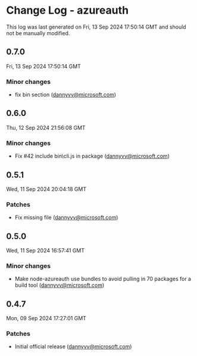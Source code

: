 # Change Log - azureauth

This log was last generated on Fri, 13 Sep 2024 17:50:14 GMT and should not be manually modified.

<!-- Start content -->

## 0.7.0

Fri, 13 Sep 2024 17:50:14 GMT

### Minor changes

- fix bin section (dannyvv@microsoft.com)

## 0.6.0

Thu, 12 Sep 2024 21:56:08 GMT

### Minor changes

- Fix #42 include bin\cli.js in package (dannyvv@microsoft.com)

## 0.5.1

Wed, 11 Sep 2024 20:04:18 GMT

### Patches

- Fix missing file (dannyvv@microsoft.com)

## 0.5.0

Wed, 11 Sep 2024 16:57:41 GMT

### Minor changes

- Make node-azureauth use bundles to avoid pulling in 70 packages for a build tool (dannyvv@microsoft.com)

## 0.4.7

Mon, 09 Sep 2024 17:27:01 GMT

### Patches

- Initial official release (dannyvv@microsoft.com)
